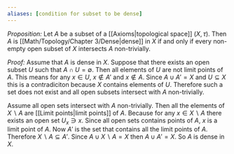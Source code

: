 ```yaml
---
aliases: [condition for subset to be dense]
---
```


*Proposition:* Let $A$ be a subset  of a [[Axioms|topological space]] $(X,\tau)$. Then $A$ is [[Math/Topology/Chapter 3/Dense|dense]] in $X$ if and only if every non-empty open subset of $X$ intersects $A$ non-trivially.

*Proof:* Assume that $A$ is dense in $X$. Suppose that there exists an open subset $U$ such that $A\cap U = \emptyset$. Then all elements of $U$ are not limit points of $A$. This means for any $x\in U$, $x\notin A'$ and $x\notin A$. Since $A\cup A' = X$ and $U\subseteq X$ this is a contradiciton because $X$ contains elements of $U$. Therefore such a set does not exist and all open subsets intersect with $A$ non-trivially.

Assume all open sets intersect with $A$ non-trivially. Then all the elements of $X\backslash A$ are [[Limit points|limit points]] of $A$. Because for any $x\in X\backslash A$ there exists an open set $U_x\ni x$. Since all open sets contains points of $A$, $x$ is a limit point of $A$. Now $A'$ is the set that contains all the limit points of $A$. Therefore $X\backslash A\subseteq A'$. Since $A\cup X\backslash A = X$ then $A\cup A' = X$. So $A$ is dense in $X$.